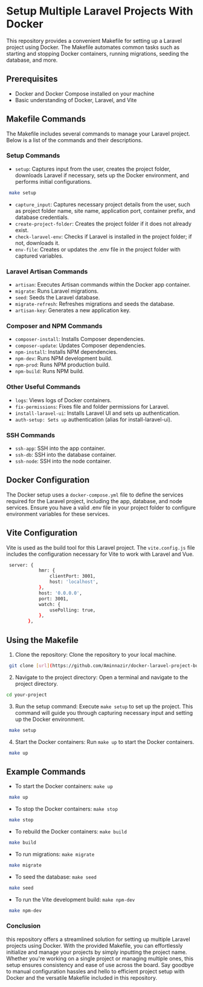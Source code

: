 
# Setup Multiple Laravel Projects With Docker

This repository provides a convenient Makefile for setting up a Laravel project using Docker. The Makefile automates common tasks such as starting and stopping Docker containers, running migrations, seeding the database, and more.


## Prerequisites

- Docker and Docker Compose installed on your machine
- Basic understanding of Docker, Laravel, and Vite

## Makefile Commands

The Makefile includes several commands to manage your Laravel project. Below is a list of the commands and their descriptions.

### Setup Commands

-  `setup`: Captures input from the user, creates the project folder, downloads Laravel if necessary, sets up the Docker environment, and performs initial configurations.

```bash
 make setup
```

- `capture_input`: Captures necessary project details from the user, such as project folder name, site name, application port, container prefix, and database credentials.
- `create-project-folder`: Creates the project folder if it does not already exist.
- `check-laravel-env`: Checks if Laravel is installed in the project folder; if not, downloads it.
- `env-file`: Creates or updates the .env file in the project folder with captured variables.

### Laravel Artisan Commands
- `artisan`: Executes Artisan commands within the Docker app container.
- `migrate`: Runs Laravel migrations.
- `seed`: Seeds the Laravel database.
- `migrate-refresh`: Refreshes migrations and seeds the database.
- `artisan-key`: Generates a new application key.

### Composer and NPM Commands
- `composer-install`: Installs Composer dependencies.
- `composer-update`: Updates Composer dependencies.
- `npm-install`: Installs NPM dependencies.
- `npm-dev`: Runs NPM development build.
- `npm-prod`: Runs NPM production build.
- `npm-build`: Runs NPM build.

### Other Useful Commands
- `logs`: Views logs of Docker containers.
- `fix-permissions`: Fixes file and folder permissions for Laravel.
- `install-laravel-ui`: Installs Laravel UI and sets up authentication.
- `auth-setup: Sets up` authentication (alias for install-laravel-ui).


### SSH Commands
- `ssh-app`: SSH into the app container.
- `ssh-db`: SSH into the database container.
- `ssh-node`: SSH into the node container.

## Docker Configuration
The Docker setup uses a `docker-compose.yml` file to define the services required for the Laravel project, including the app, database, and node services. Ensure you have a valid .env file in your project folder to configure environment variables for these services.

## Vite Configuration
Vite is used as the build tool for this Laravel project. The `vite.config.js` file includes the configuration necessary for Vite to work with Laravel and Vue.

```bash
 server: {
            hmr: {
                clientPort: 3001,
                host: 'localhost',
            },
            host: '0.0.0.0',
            port: 3001,
            watch: {
                usePolling: true,
            },
        },
```

## Using the Makefile

1. Clone the repository: Clone the repository to your local machine.

```bash
 git clone [url](https://github.com/Aminnazir/docker-laravel-project-builder) .
```

2. Navigate to the project directory: Open a terminal and navigate to the project directory.

```bash
cd your-project
```

3. Run the setup command: Execute `make setup` to set up the project. This command will guide you through capturing necessary input and setting up the Docker environment.

```bash
 make setup
```

4. Start the Docker containers: Run `make up` to start the Docker containers.

```bash
 make up
```

## Example Commands
- To start the Docker containers: `make up`

```bash
 make up
```

- To stop the Docker containers: `make stop`

```bash
 make stop
```

- To rebuild the Docker containers: `make build`

```bash
 make build
```

- To run migrations: `make migrate`

```bash
 make migrate
```
- To seed the database: `make seed`

```bash
 make seed
```

- To run the Vite development build: `make npm-dev`

```bash
 make npm-dev
```

### Conclusion 

this repository offers a streamlined solution for setting up multiple Laravel projects using Docker. With the provided Makefile, you can effortlessly initialize and manage your projects by simply inputting the project name. Whether you're working on a single project or managing multiple ones, this setup ensures consistency and ease of use across the board. Say goodbye to manual configuration hassles and hello to efficient project setup with Docker and the versatile Makefile included in this repository.
